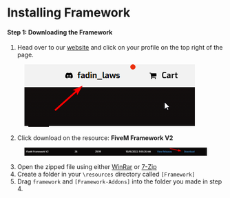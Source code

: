 # Installing Framework

#### Step 1: Downloading the Framework

1. Head over to our [website](https://store.nat2k15.xyz/store) and click on your profile on the top right of the page.

<figure><img src="../../../.gitbook/assets/image (9).png" alt=""><figcaption></figcaption></figure>

2. Click download on the resource: **FiveM Framework V2**

<figure><img src="../../../.gitbook/assets/image (10).png" alt=""><figcaption></figcaption></figure>

3. Open the zipped file using either [WinRar](https://www.win-rar.com/postdownload.html?\&L=0) or [7-Zip](https://www.7-zip.org)
4. Create a folder in your `\resources` directory called `[Framework]`
5. Drag `framework` and `[Framework-Addons]` into the folder you made in step 4.

